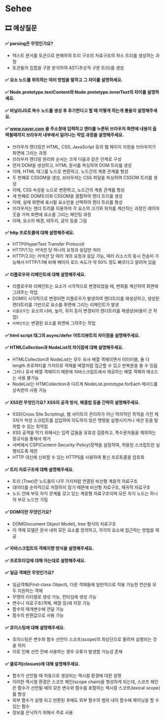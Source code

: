# Sehee

## 🎞 예상질문

#### ✅ parsing은 무엇인가요?
- 텍스트 문서를 토큰으로 분해하여 트리 구조의 자료구조의 파스 트리를 생성하는 과정
- 토큰들의 집합을 구문 분석하여 AST(추상적 구문 트리)를 생성

#### ✅ 요소 노드를 취득하는 여러 방법을 말하고 그 차이를 설명하세요.

#### ✅ Node.prototype.textContent와 Node.prototype.innerText의 차이를 설명하세요.

#### ✅ 바닐라JS로 복수 노드를 생성 후 추가한다고 할 때 어떻게 하는게 좋을지 설명해주세요.

#### ✅ www.naver.com 을 주소창에 입력하고 엔터를 누른뒤 브라우저 화면에 내용이 출력될때까지 브라우저 내부에서 일어나는 작업 과정을 설명해주세요.
- 브라우저 렌더링은 HTML, CSS, JavaScript 등의 웹 페이지 자원을 브라우저가 화면에 그리는 과정
- 브라우저 렌더링 원리와 순서는 크게 다음과 같은 단계로 구성
- 먼저 DOM을 생성하고, HTML 문서를 파싱하여 DOM 트리를 생성
- 이때, HTML 태그를 노드로 변환하고, 노드간의 계층 관계를 형성
- 두 번째로 CSSOM을 생성, 브라우저는 CSS 파일을 파싱하여 CSSOM 트리를 생성
- 이때, CSS 속성을 노드로 변환하고, 노드간의 계층 관계를 형성
- 세 번째로 DOM트리와 CSSOM을 결합하여 렌더 트리를 생성
- 이때, 실제 화면에 표시될 요소만을 선택하여 렌더 트리를 형성
- 브라우저는 렌더 트리를 이용하여 각 요소의 크기와 위치를 계산하는 과정인 레이아웃을 거쳐 화면에 요소를 그리는 페인팅 과정
- 이때, 요소의 배경, 테두리, 글자 등을 그림

#### ✅ http 프로토콜에 대해 설명해주세요.
- HTTP(HyperText Transfer Protocol)
- HTTP/1.1는 커넥션 당 하나의 요청과 응답만 처리
- HTTP/2.0는 커넥션 당 여러 개의 요청과 응답 가능, 여러 리소스의 동시 전송이 가능해서 HTTP/1.1에 비해 페이지 로드 속도가 약 50% 정도 빠르다고 알려져 있음

#### ✅ 리플로우와 리페인트에 대해 설명해주세요.
- 리플로우와 리페인트는 요소가 시각적으로 변경되었을 때, 변화를 계산하여 화면에 그려주는 작업
-  DOM이 시각적으로 변경되면 리플로우가 발생하여 렌더트리를 재생성하고, 생성된 렌더트리를 기반으로 요소를 화면에 그리는 리페인트가 발생
- `리플로우`는 요소의 너비, 높이, 위치 등이 변경되어 렌더트리를 재생성(비용이 큰 작업)
- `리페인트`는 변경된 요소를 화면에 그려주는 작업

#### ✅ html script 태그의 async/defer 어트리뷰트의 차이점을 설명해주세요.

#### ✅ HTMLCollection과 NodeList의 차이점에 대해 설명해주세요.
- HTMLCollection과 NodeList는 모두 유사 배열 객체이면서 이터러블, 둘 다 length 프로퍼티를 가지므로 객체를 배열처럼 접근할 수 있고 반복문을 돌 수 있음
- 그러나 유사 배열 객체이기 때문에 자바스크립트에서 제공하는 배열 객체의 메소드는 사용 불가능
- NodeList는 HTMCollection과 다르게 NodeList.prototype.forEach 메서드를 상속받아 사용 가능

#### ✅ XSS란 무엇인가요? XSS의 공격 방식, 해결법 등을 간략히 설명해주세요.
- XSS(Cross Site Scripting), 웹 사이트의 관리자가 아닌 악의적인 목적을 가진 제 3자가 악성 스크립트를 삽입하여 의도하지 않은 명령을 실행시키거나 세션 등을 탈취할 수 있는 취약점
- XSS 공격을 막기 위해서는 입력 값들을 유효성 검증하고, 특수문자들을 제외하는 정규식을 통해서 제거
- 서버에서 CSP(Content-Security-Policy)정책을 설정하여, 허용된 스크립트만 실행되도록 제한
- HTTP 대신에 신뢰할 수 있는 HTTPS를 사용하여 통신 프로토콜을 암호화

#### ✅ 트리 자료구조에 대해 설명해주세요.
- 트리 (Tree)란 노드들이 나무 가지처럼 연결된 비선형 계층적 자료구조
- 데이터를 순차적으로 저장하지 않기 때문에 비선형 자료구조, 재귀적 자료구조
- 노드 간에 부모 자식 관계를 갖고 있는 계층형 자료구조이며 모든 자식 노드는 하나의 부모 노드만 가짐

#### ✅ DOM이란 무엇인가요?
- DOM(Document Object Model), tree 형식의 자료구조
- 이 객체 모델은 문서 내의 모든 요소를 정의하고, 각각의 요소에 접근하는 방법을 제공

#### ✅ 자바스크립트의 객체지향 방식을 설명해주세요.

#### ✅ 프로토타입에 대해 아는대로 설명해주세요.

#### ✅ 일급 객체란 무엇인가요?
- 일급객체(First-class Object), 다른 객체들에 일반적으로 적용 가능한 연산을 모두 지원하는 객체
- 무명의 리터럴로 생성 가능, 런타임에 생성 가능
- 변수나 자료구조(객체, 배열 등)에 저장 가능
- 함수의 매개변수에 전달 가능
- 함수의 반환값으로 사용 가능

#### ✅ 호이스팅에 대해 설명해주세요.

- 호이스팅은 변수와 함수 선언이 스코프(scope)의 최상단으로 올려져 실행되는 것을 의미
- 이로 인해 선언 전에 사용하는 경우 오류가 발생할 가능성 존재

#### ✅ 클로저(closure)에 대해 설명해주세요.

- 함수가 선언될 때 자동으로 생성되는 렉시컬 환경에 대한 설명
- 이러한 렉시컬 환경은 스코프 체인(scope chain)을 형성하게 되는데, 스코프 체인은 함수가 선언될 때의 모든 변수와 함수를 포함하는 렉시컬 스코프(lexical scope)를 형성
- 외부 함수가 실행 되고 반환된 후에도 외부 함수의 범위 내의 함수에 체이닝을 할 수 있는 함수
- 정보를 은닉하기 위해서 주로 사용